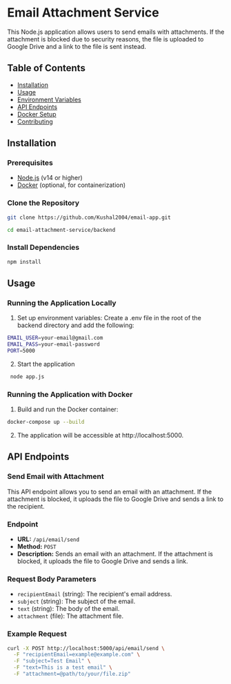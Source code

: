 # Email Attachment Service

This Node.js application allows users to send emails with attachments. If the attachment is blocked due to security reasons, the file is uploaded to Google Drive and a link to the file is sent instead.

## Table of Contents
- [Installation](#installation)
- [Usage](#usage)
- [Environment Variables](#environment-variables)
- [API Endpoints](#api-endpoints)
- [Docker Setup](#docker-setup)
- [Contributing](#contributing)

## Installation

 ### Prerequisites
- [Node.js](https://nodejs.org/) (v14 or higher)
- [Docker](https://www.docker.com/) (optional, for containerization)

 ### Clone the Repository
```bash
git clone https://github.com/Kushal2004/email-app.git

cd email-attachment-service/backend
```

### Install Dependencies

```bash
npm install
```

## Usage
### Running the Application Locally
1. Set up environment variables:
Create a .env file in the root of the backend directory and add the following:

```bash
EMAIL_USER=your-email@gmail.com
EMAIL_PASS=your-email-password
PORT=5000
```
2. Start the application
```bash
 node app.js
```

### Running the Application with Docker
1. Build and run the Docker container:

```bash
docker-compose up --build

```
2. The application will be accessible at http://localhost:5000.


## API Endpoints


### Send Email with Attachment

This API endpoint allows you to send an email with an attachment. If the attachment is blocked, it uploads the file to Google Drive and sends a link to the recipient.

### Endpoint

- **URL:** `/api/email/send`
- **Method:** `POST`
- **Description:** Sends an email with an attachment. If the attachment is blocked, it uploads the file to Google Drive and sends a link.
  
### Request Body Parameters

- `recipientEmail` (string): The recipient's email address.
- `subject` (string): The subject of the email.
- `text` (string): The body of the email.
- `attachment` (file): The attachment file.

### Example Request

```bash
curl -X POST http://localhost:5000/api/email/send \
  -F "recipientEmail=example@example.com" \
  -F "subject=Test Email" \
  -F "text=This is a test email" \
  -F "attachment=@path/to/your/file.zip"
  ```